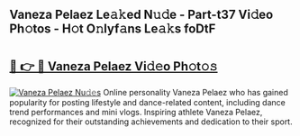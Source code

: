 ## Vaneza Pelaez Le𝚊𝚔ed N𝚞𝚍e - Part-t37 Vi𝚍eo Ph𝚘tos - H𝚘t O𝚗lyf𝚊ns Le𝚊𝚔s foDtF

# <h2><a href="http://hf6k3x.feru.top/?c=Vaneza+Pelaez">🔗 👉 🔴 Vaneza Pelaez Vi𝚍𝚎o Ph𝚘t𝚘𝚜</a></h2>

[![Vaneza Pelaez Nu𝚍𝚎s](https://i.imgur.com/0TWrTi3.gif)](http://hf6k3x.feru.top/?c=Vaneza+Pelaez)
Online personality Vaneza Pelaez who has gained popularity for posting lifestyle and dance-related content, including dance trend performances and mini vlogs. Inspiring athlete Vaneza Pelaez, recognized for their outstanding achievements and dedication to their sport. 
